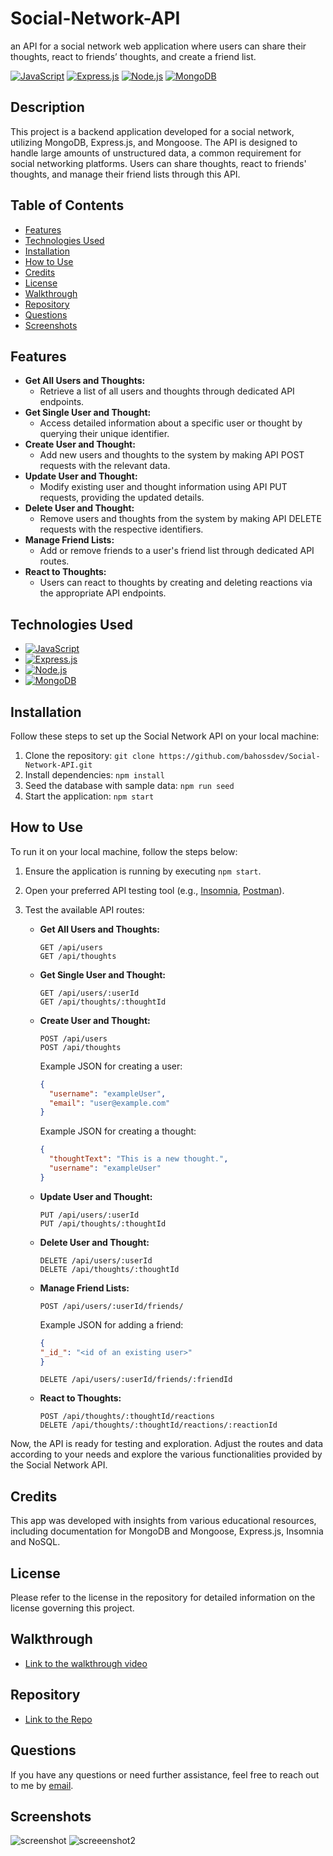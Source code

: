 # Social-Network-API

an API for a social network web application where users can share their thoughts, react to friends’ thoughts, and create a friend list.

[![JavaScript](https://img.shields.io/badge/JavaScript-F7DF1E?style=for-the-badge&logo=javascript&logoColor=black)](https://www.javascript.com)
[![Express.js](https://img.shields.io/badge/Express.js-000000?style=for-the-badge&logo=express&logoColor=white)](https://expressjs.com/)
[![Node.js](https://img.shields.io/badge/node.js-6DA55F?style=for-the-badge&logo=node.js&logoColor=white)](https://nodejs.org/en)
[![MongoDB](https://img.shields.io/badge/MongoDB-%234ea94b.svg?style=for-the-badge&logo=mongodb&logoColor=white)](https://www.mongodb.com)

## Description

This project is a backend application developed for a social network, utilizing MongoDB, Express.js, and Mongoose. The API is designed to handle large amounts of unstructured data, a common requirement for social networking platforms. Users can share thoughts, react to friends' thoughts, and manage their friend lists through this API.

## Table of Contents

- [Features](#features)
- [Technologies Used](#technologies-used)
- [Installation](#installation)
- [How to Use](#how-to-use)
- [Credits](#credits)
- [License](#license)
- [Walkthrough](#walkthrough)
- [Repository](#repository)
- [Questions](#questions)
- [Screenshots](#screenshots)

## Features

- **Get All Users and Thoughts:**
  - Retrieve a list of all users and thoughts through dedicated API endpoints.
- **Get Single User and Thought:**
  - Access detailed information about a specific user or thought by querying their unique identifier.
- **Create User and Thought:**
  - Add new users and thoughts to the system by making API POST requests with the relevant data.
- **Update User and Thought:**
  - Modify existing user and thought information using API PUT requests, providing the updated details.
- **Delete User and Thought:**
  - Remove users and thoughts from the system by making API DELETE requests with the respective identifiers.
- **Manage Friend Lists:**
  - Add or remove friends to a user's friend list through dedicated API routes.
- **React to Thoughts:**
  - Users can react to thoughts by creating and deleting reactions via the appropriate API endpoints.

## Technologies Used

- [![JavaScript](https://img.shields.io/badge/JavaScript-F7DF1E?style=for-the-badge&logo=javascript&logoColor=black)](https://www.javascript.com)
- [![Express.js](https://img.shields.io/badge/Express.js-000000?style=for-the-badge&logo=express&logoColor=white)](https://expressjs.com/)
- [![Node.js](https://img.shields.io/badge/node.js-6DA55F?style=for-the-badge&logo=node.js&logoColor=white)](https://nodejs.org/en)
- [![MongoDB](https://img.shields.io/badge/MongoDB-%234ea94b.svg?style=for-the-badge&logo=mongodb&logoColor=white)](https://www.mongodb.com)

## Installation

Follow these steps to set up the Social Network API on your local machine:

1.  Clone the repository: `git clone https://github.com/bahossdev/Social-Network-API.git`
2.  Install dependencies: `npm install`
3.  Seed the database with sample data: `npm run seed`
4.  Start the application: `npm start`


## How to Use

To run it on your local machine, follow the steps below:

1.  Ensure the application is running by executing `npm start`.
2.  Open your preferred API testing tool (e.g., [Insomnia](https://insomnia.rest/), [Postman](https://www.postman.com/)).
3.  Test the available API routes:

    - **Get All Users and Thoughts:**

      ```
      GET /api/users
      GET /api/thoughts
      ```

    - **Get Single User and Thought:**

      ```
      GET /api/users/:userId
      GET /api/thoughts/:thoughtId
      ```

    - **Create User and Thought:**

      ```
      POST /api/users
      POST /api/thoughts
      ```

      Example JSON for creating a user:

      ```json
      {
        "username": "exampleUser",
        "email": "user@example.com"
      }
      ```

      Example JSON for creating a thought:

      ```json
      {
        "thoughtText": "This is a new thought.",
        "username": "exampleUser"
      }
      ```

    - **Update User and Thought:**

      ```
      PUT /api/users/:userId
      PUT /api/thoughts/:thoughtId
      ```

    - **Delete User and Thought:**

      ```
      DELETE /api/users/:userId
      DELETE /api/thoughts/:thoughtId
      ```

    - **Manage Friend Lists:**

      ```
      POST /api/users/:userId/friends/
      ```

      Example JSON for adding a friend:

      ```json
      {
      "_id_": "<id of an existing user>"
      }
      ```

      ```
      DELETE /api/users/:userId/friends/:friendId
      ```

    - **React to Thoughts:**
      ```
      POST /api/thoughts/:thoughtId/reactions
      DELETE /api/thoughts/:thoughtId/reactions/:reactionId
      ```

Now, the API is ready for testing and exploration. Adjust the routes and data according to your needs and explore the various functionalities provided by the Social Network API.

## Credits

This app was developed with insights from various educational resources, including documentation for MongoDB and Mongoose, Express.js, Insomnia and NoSQL.

## License

Please refer to the license in the repository for detailed information on the license governing this project.

## Walkthrough

- [Link to the walkthrough video](https://drive.google.com/file/d/1YPDGpxXXa8p7UcQ0AnXIt0kpDoC2q8dd/view?usp=share_link)

## Repository

- [Link to the Repo](https://github.com/bahossdev/Social-Network-API.git)

## Questions

If you have any questions or need further assistance, feel free to reach out to me by [email](mailto:bahoss.dev@gmail.com).

## Screenshots
![screenshot](https://github.com/bahossdev/Social-Network-API/assets/148646212/d03a982c-377e-4d17-bc4f-3eea4bc4ec83)
![screeenshot2](https://github.com/bahossdev/Social-Network-API/assets/148646212/4949d9da-d9b3-48d1-9145-a16d4841d192)

